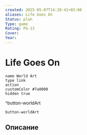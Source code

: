 ```yaml
---
created: 2025-05-07T14:20:41+03:00
aliases: Life Goes On
Status: plan
Type: game
Rating: PG-13
Cover:
Year:
---
```


# Life Goes On




```button
name World Art
type link
action 
customColor #7a0000
hidden true
```
^button-worldArt



`button-worldArt`

## Описание


